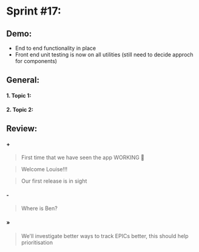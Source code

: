 # Sprint #17:

## Demo:
- End to end functionality in place
- Front end unit testing is now on all utilities (still need to decide approch for components)

## General:
#### 1. Topic 1:
>

#### 2. Topic 2:
>

## Review:
#### +
> First time that we have seen the app WORKING 🎉  

> Welcome Louise!!!  

> Our first release is in sight

#### -
> Where is Ben?

#### »
> We'll investigate better ways to track EPICs better, this should help prioritisation 